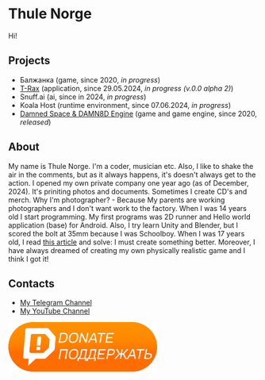 # Thule Norge
Hi!

## Projects
* Балжанка (game, since 2020, _in progress_)
* [T-Rax](https://thulenorge.github.io/T-RAX/README.md) (application, since 29.05.2024, _in progress (v.0.0 alpha 2)_)
* Snuff.ai (ai, since in 2024, _in progress_)
* Koala Host (runtime environment, since 07.06.2024, _in progress_)
* [Damned Space & DAMN8D Engine](https://thulenorge.github.io/DAMN8D/main.html) (game and game engine, since 2020, _released_)

## About
My name is Thule Norge. I'm a coder, musician etc. Also, I like to shake the air in the comments, but as it always happens, it's doesn't always get to the action. I opened my own private company one year ago (as of December, 2024). It's priniting photos and documents. Sometimes I create CD's and merch. Why I'm photographer? - Because My parents are working photographers and I don't want work to the factory. When I was 14 years old I start programming. My first programs was 2D runner and Hello world application (base) for Android. Also, I try learn Unity and Blender, but I scored the bolt at 35mm because I was Schoolboy. When I was 17 years old, I read [this article](https://habr.com/ru/articles/248153/) and solve: I must create something better. Moreover, I have always dreamed of creating my own physically realistic game and I think I got it!

## Contacts

* [My Telegram Channel](https://t.me/belyko)
* [My YouTube Channel](https://youtube.com/@ThuleNorge)

<img src="donate.png" height="100" width="300"/>
